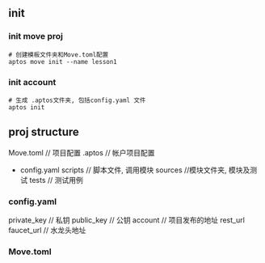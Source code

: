 ## init 
### init move proj
```
# 创建模板文件夹和Move.toml配置
aptos move init --name lesson1
```

### init account
```
# 生成 .aptos文件夹, 包括config.yaml 文件
aptos init
```

## proj structure
Move.toml // 项目配置
.aptos // 帐户项目配置
- config.yaml
scripts // 脚本文件, 调用模块
sources //模块文件夹, 模块及测试
tests // 测试用例

### config.yaml
private_key // 私钥
public_key // 公钥
account // 项目发布的地址
rest_url
faucet_url // 水龙头地址

### Move.toml
